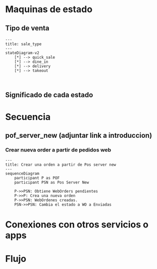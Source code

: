 
# Maquinas de estado

## Tipo de venta
```mermaid
---
title: sale_type
---
stateDiagram-v2
	[*] --> quick_sale
	[*] --> dine_in
	[*] --> delivery
	[*] --> takeout
	


```
## Significado de cada estado


# Secuencia

## pof_server_new (adjuntar link a introduccion)

### Crear nueva order a partir de pedidos web

```mermaid
---
title: Crear una orden a partir de Pos server new
---
sequenceDiagram
	participant P as POF
	participant PSN as Pos Server New

	P->>PSN: Obtiene WebOrders pendientes
	P->>P: Crea una nueva orden
	P->>PSN: WebOrdenes creadas.
	PSN->>PSN: Cambia el estado a WO a Enviadas
```

# Conexiones con otros servicios o apps

# Flujo 